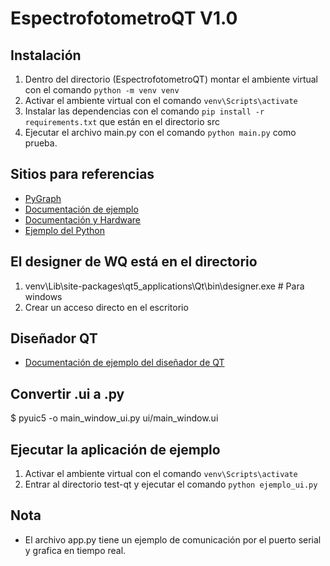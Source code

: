 # EspectrofotometroQT V1.0

## Instalación

1. Dentro del directorio (EspectrofotometroQT) montar el ambiente virtual con el comando `python -m venv venv`
2. Activar el ambiente virtual con el comando `venv\Scripts\activate`
3. Instalar las dependencias con el comando `pip install -r requirements.txt` que están en el directorio src
4. Ejecutar el archivo main.py con el comando `python main.py` como prueba.

## Sitios para referencias

- [PyGraph](https://www.pyqtgraph.org/)
- [Documentación de ejemplo](https://www.hardware-x.com/article/S2468-0672(20)30016-X/fulltext)
- [Documentación y Hardware](https://osf.io/qv57d)
- [Ejemplo del Python](https://cdn.hackaday.io/files/12491534414944/pyqt_spec_ser.py)

## El designer de WQ está en el directorio

1. venv\Lib\site-packages\qt5_applications\Qt\bin\designer.exe  # Para windows
2. Crear un acceso directo en el escritorio

## Diseñador QT
- [Documentación de ejemplo del diseñador de QT](https://realpython.com/qt-designer-python/#installing-and-running-qt-designer)

## Convertir .ui a .py
$ pyuic5 -o main_window_ui.py ui/main_window.ui

## Ejecutar la aplicación de ejemplo

1. Activar el ambiente virtual con el comando `venv\Scripts\activate`
2. Entrar al directorio test-qt y ejecutar el comando `python ejemplo_ui.py`

## Nota

- El archivo app.py tiene un ejemplo de comunicación por el puerto serial y grafica en tiempo real.